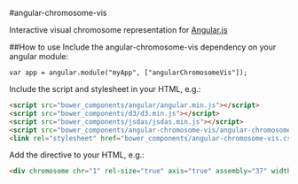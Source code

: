 #angular-chromosome-vis

Interactive visual chromosome representation for [Angular.js](http://angularjs.org/) 

##How to use
Include the angular-chromosome-vis dependency on your angular module:

```
var app = angular.module("myApp", ["angularChromosomeVis"]);
```

Include the script and stylesheet in your HTML, e.g.:

```html
<script src="bower_components/angular/angular.min.js"></script>
<script src="bower_components/d3/d3.min.js"></script>
<script src="bower_components/jsdas/jsdas.min.js"></script>
<script src="bower_components/angular-chromosome-vis/angular-chromosome-vis.js"></script>
<link rel="stylesheet" href="bower_components/angular-chromosome-vis.css" />
```

Add the directive to your HTML, e.g.:

```html
<div chromosome chr="1" rel-size="true" axis="true" assembly="37" width='850' height="20" mode="multi"></div>
```